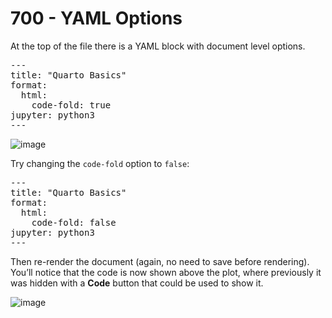 # 700 - YAML Options

At the top of the file there is a YAML block with document level options.

<pre>
---
title: "Quarto Basics"
format:
  html:
    code-fold: true
jupyter: python3
---
</pre>

![image](https://user-images.githubusercontent.com/1499433/199122613-0af71864-5a1c-4942-9e76-2bac07fd1ff3.png)

Try changing the ```code-fold``` option to ```false```:

<pre>
---
title: "Quarto Basics"
format:
  html:
    code-fold: false
jupyter: python3
---
</pre>

Then re-render the document (again, no need to save before rendering). You’ll notice that the code is now shown above the plot, where previously it was hidden with a **Code** button that could be used to show it.

![image](https://user-images.githubusercontent.com/1499433/199122896-e7ac593a-047e-4787-984f-72b5fc84094f.png)
